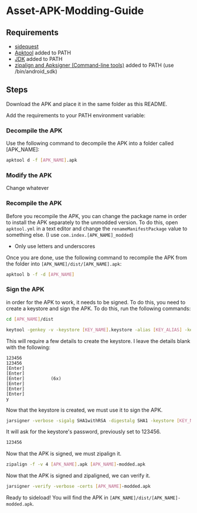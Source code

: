 # Asset-APK-Modding-Guide

## Requirements
- [sidequest](https://sidequestvr.com/setup-howto)
- [Apktool](https://ibotpeaches.github.io/Apktool/) added to PATH
- [JDK](https://www.oracle.com/java/technologies/downloads/) added to PATH
- [zipalign and Apksigner (Command-line tools)](https://developer.android.com/studio#command-line-tools-only) added to PATH (use /bin/android_sdk)

## Steps

Download the APK and place it in the same folder as this README.

Add the requirements to your PATH environment variable:

### Decompile the APK
Use the following command to decompile the APK into a folder called \[APK_NAME\]:
```bash
apktool d -f [APK_NAME].apk
```

### Modify the APK
Change whatever

### Recompile the APK
Before you recompile the APK, you can change the package name in order to install the APK separately to the unmodded version. To do this, open `apktool.yml` in a text editor and change the `renameManifestPackage` value to something else. (I use `com.index.[APK_NAME]_modded`)
- Only use letters and underscores

Once you are done, use the following command to recompile the APK from the folder into `[APK_NAME]/dist/[APK_NAME].apk`:
```bash
apktool b -f -d [APK_NAME]
```

### Sign the APK
in order for the APK to work, it needs to be signed. To do this, you need to create a keystore and sign the APK. To do this, run the following commands:
```bash
cd [APK_NAME]/dist
```
```bash
keytool -genkey -v -keystore [KEY_NAME].keystore -alias [KEY_ALIAS] -keyalg RSA -keysize 2048 -validity 10000
```
This will require a few details to create the keystore. I leave the details blank with the following:
```
123456
123456
[Enter]
[Enter]
[Enter]          (6x)
[Enter]
[Enter]
[Enter]
y
```
Now that the keystore is created, we must use it to sign the APK.
```bash
jarsigner -verbose -sigalg SHA1withRSA -digestalg SHA1 -keystore [KEY_NAME].keystore [APK_NAME].apk [KEY_ALIAS]
```
It will ask for the keystore's password, previously set to 123456.
```bash
123456
```
Now that the APK is signed, we must zipalign it.
```bash
zipalign -f -v 4 [APK_NAME].apk [APK_NAME]-modded.apk
```
Now that the APK is signed and zipaligned, we can verify it.
```bash
jarsigner -verify -verbose -certs [APK_NAME]-modded.apk
```
Ready to sideload! You will find the APK in `[APK_NAME]/dist/[APK_NAME]-modded.apk`.
